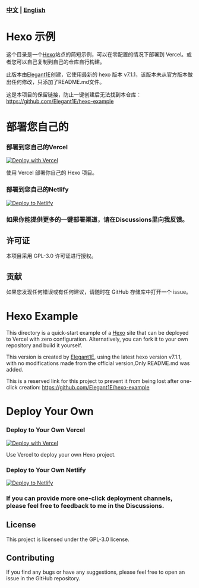 ### [中文](#Hexo-示例) | [English](#Hexo-Example)

# Hexo 示例

这个目录是一个[Hexo](https://hexo.io/)站点的简短示例，可以在零配置的情况下部署到 Vercel。或者您可以自己复制到自己的仓库自行构建。

此版本由[Elegant1E](https://github.com/Elegant1E)创建，它使用最新的 hexo 版本 v7.1.1，该版本未从官方版本做出任何修改，只添加了README.md文件。

这是本项目的保留链接，防止一键创建后无法找到本仓库：https://github.com/Elegant1E/hexo-example

# 部署您自己的

### 部署到您自己的Vercel

[![Deploy with Vercel](https://vercel.com/button)](https://vercel.com/import/project?template=https://github.com/Elegant1E/hexo-example)

使用 Vercel 部署你自己的 Hexo 项目。

### 部署到您自己的Netlify

[![Deploy to Netlify](https://www.netlify.com/img/deploy/button.svg)](https://app.netlify.com/start/deploy?repository=https://github.com/Elegant1E/hexo-example)

### 如果你能提供更多的一键部署渠道，请在Discussions里向我反馈。

## 许可证

本项目采用 GPL-3.0 许可证进行授权。

## 贡献

如果您发现任何错误或有任何建议，请随时在 GitHub 存储库中打开一个 issue。

# Hexo Example

This directory is a quick-start example of a [Hexo](https://hexo.io/) site that can be deployed to Vercel with zero configuration. Alternatively, you can fork it to your own repository and build it yourself.

This version is created by [Elegant1E](https://github.com/Elegant1E), using the latest hexo version v7.1.1, with no modifications made from the official version,Only README.md was added.

This is a reserved link for this project to prevent it from being lost after one-click creation: https://github.com/Elegant1E/hexo-example

# Deploy Your Own

### Deploy to Your Own Vercel

[![Deploy with Vercel](https://vercel.com/button)](https://vercel.com/import/project?template=https://github.com/Elegant1E/hexo-example)


Use Vercel to deploy your own Hexo project.

### Deploy to Your Own Netlify

[![Deploy to Netlify](https://www.netlify.com/img/deploy/button.svg)](https://app.netlify.com/start/deploy?repository=https://github.com/Elegant1E/hexo-example)

### If you can provide more one-click deployment channels, please feel free to feedback to me in the Discussions.

## License
This project is licensed under the GPL-3.0 license.

## Contributing
If you find any bugs or have any suggestions, please feel free to open an issue in the GitHub repository.

